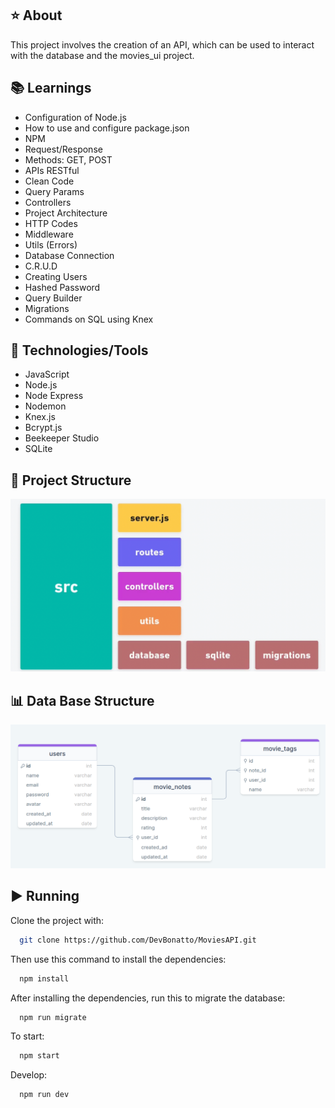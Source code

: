 ## ⭐ About
This project involves the creation of an API, which can be used to interact with the database and the movies_ui project.

## 📚 Learnings
- Configuration of Node.js
- How to use and configure package.json
- NPM
- Request/Response
- Methods: GET, POST
- APIs RESTful
- Clean Code
- Query Params
- Controllers
- Project Architecture
- HTTP Codes
- Middleware
- Utils (Errors)
- Database Connection
- C.R.U.D
- Creating Users 
- Hashed Password
- Query Builder
- Migrations
- Commands on SQL using Knex

## 🚀 Technologies/Tools
- JavaScript
- Node.js
- Node Express
- Nodemon
- Knex.js
- Bcrypt.js
- Beekeeper Studio
- SQLite

## 📐 Project Structure
![Structure](./assets/app_structure.png)

## 📊 Data Base Structure
![Structure](./assets/db_structure.png)

## ▶️ Running
Clone the project with:
```bash
  git clone https://github.com/DevBonatto/MoviesAPI.git
```

Then use this command to install the dependencies:
```bash
  npm install
```

After installing the dependencies, run this to migrate the database:
```bash
  npm run migrate
```

To start:
```bash
  npm start
```

Develop:
```bash
  npm run dev
```
